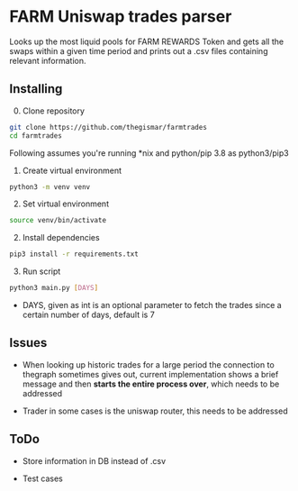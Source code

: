 # FARM Uniswap trades parser

Looks up the most liquid pools for FARM REWARDS Token and gets all the swaps within a given time period and prints out a .csv files containing relevant information.

## Installing

0. Clone repository

```bash
git clone https://github.com/thegismar/farmtrades
cd farmtrades
```


Following assumes you're running *nix and python/pip 3.8 as python3/pip3

1. Create virtual environment

```bash
python3 -m venv venv
```

2. Set virtual environment

```bash
source venv/bin/activate
```

2. Install dependencies

```bash
pip3 install -r requirements.txt
```

3. Run script

```bash
python3 main.py [DAYS]
```

- DAYS, given as int is an optional parameter to fetch the trades  since a certain number of days, 
default is 7

## Issues

- When looking up historic trades for a large period the connection to thegraph sometimes gives out, current 
  implementation shows a brief message and then **starts the entire process over**, which needs to be addressed
  
  
- Trader in some cases is the uniswap router, this needs to be addressed

## ToDo

- Store information in DB instead of .csv

- Test cases
